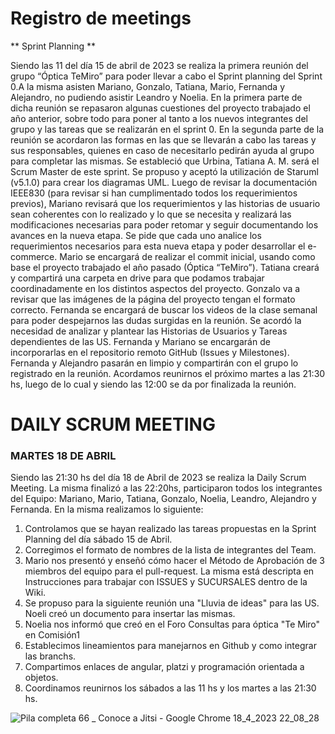 # Registro de meetings
<div>
** Sprint Planning **
<p text-align: justify> Siendo las 11 del día 15 de abril de 2023 se realiza la primera reunión del grupo “Óptica TeMiro” para poder llevar a cabo el Sprint planning del Sprint 0.A la misma asisten Mariano, Gonzalo, Tatiana, Mario, Fernanda y Alejandro, no pudiendo asistir Leandro y Noelia. En la primera parte de dicha reunión se repasaron algunas cuestiones del proyecto trabajado el año anterior, sobre todo para poner al tanto a los nuevos integrantes del grupo y las tareas que se realizarán en el sprint 0. En la segunda parte de la reunión se acordaron las formas en las que se llevarán a cabo las tareas y sus responsables, quienes en caso de necesitarlo pedirán ayuda al grupo para completar las mismas. Se estableció que Urbina, Tatiana A. M. será el Scrum Master de este sprint. Se propuso y aceptó la utilización de Staruml (v5.1.0) para crear los diagramas UML. Luego de revisar la documentación IEEE830 (para revisar si han cumplimentado todos los requerimientos previos), Mariano revisará que los requerimientos y las historias de usuario sean coherentes con lo realizado y lo que se necesita y realizará las modificaciones necesarias para poder retomar y seguir documentando los avances en la nueva etapa. Se pide que cada uno analice los requerimientos necesarios para esta nueva etapa y poder desarrollar el e-commerce. Mario se encargará de realizar el commit inicial, usando como base el proyecto trabajado el año pasado (Óptica “TeMiro”). Tatiana creará y compartirá una carpeta en drive para que podamos trabajar coordinadamente en los distintos aspectos del proyecto. Gonzalo va a revisar que las imágenes de la página del proyecto tengan el formato correcto. Fernanda se encargará de buscar los videos de la clase semanal para poder despejarnos las dudas surgidas en la reunión. Se acordó la necesidad de analizar y plantear las Historias de Usuarios y Tareas dependientes de las US. Fernanda y Mariano se encargarán de incorporarlas en el repositorio remoto GitHub (Issues y Milestones). Fernanda y Alejandro pasarán en limpio y compartirán con el grupo lo registrado en la reunión. Acordamos reunirnos el próximo martes a las 21:30 hs, luego de lo cual y siendo las 12:00 se da por finalizada la reunión.</p>
</div>




# DAILY SCRUM MEETING 
### MARTES 18 DE ABRIL
Siendo las 21:30 hs del día 18 de Abril de 2023 se realiza la Daily Scrum Meeting. La misma finalizó a las 22:20hs, participaron todos los integrantes del Equipo: Mariano, Mario, Tatiana, Gonzalo, Noelia, Leandro, Alejandro y Fernanda.
En la misma realizamos lo siguiente:
1. Controlamos que se hayan realizado las tareas propuestas en la Sprint Planning del día sábado 15 de Abril.
2. Corregimos el formato de nombres de la lista de integrantes del Team.
3. Mario nos presentó y enseñó cómo hacer el Método de Aprobación de 3 miembros del equipo para el pull-request. La misma está descripta en Instrucciones para trabajar con ISSUES y SUCURSALES dentro de la Wiki.
4. Se propuso para la siguiente reunión una "Lluvia de ideas" para las US. Noeli creó un documento para insertar las mismas. 
5. Noelia nos informó que creó en el Foro Consultas para óptica "Te Miro" en Comisión1
6. Establecimos lineamientos para manejarnos en Github y como integrar las branchs.
7. Compartimos enlaces de angular, platzi y programación orientada a objetos.
8. Coordinamos reunirnos los sábados a las 11 hs y los martes a las 21:30 hs. 


![Pila completa 66 _ Conoce a Jitsi - Google Chrome 18_4_2023 22_08_28](https://user-images.githubusercontent.com/106987139/233762672-8e575288-e82e-4b9a-b83c-49caa4562aa7.png)




